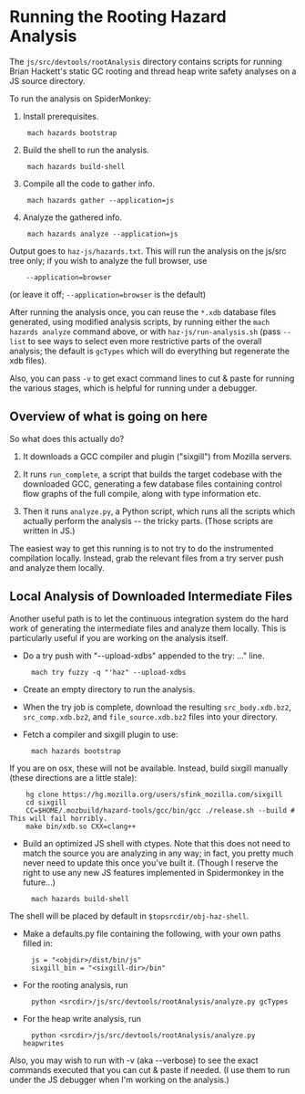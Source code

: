 # Running the Rooting Hazard Analysis

The `js/src/devtools/rootAnalysis` directory contains scripts for running Brian
Hackett's static GC rooting and thread heap write safety analyses on a JS
source directory.

To run the analysis on SpiderMonkey:

1. Install prerequisites.

        mach hazards bootstrap

2. Build the shell to run the analysis.

        mach hazards build-shell

3. Compile all the code to gather info.

        mach hazards gather --application=js

4. Analyze the gathered info.

        mach hazards analyze --application=js

Output goes to `haz-js/hazards.txt`. This will run the analysis on the js/src
tree only; if you wish to analyze the full browser, use

        --application=browser

(or leave it off; `--application=browser` is the default)

After running the analysis once, you can reuse the `*.xdb` database files
generated, using modified analysis scripts, by running either the `mach hazards
analyze` command above, or with `haz-js/run-analysis.sh` (pass `--list` to see
ways to select even more restrictive parts of the overall analysis; the default
is `gcTypes` which will do everything but regenerate the xdb files).

Also, you can pass `-v` to get exact command lines to cut & paste for running
the various stages, which is helpful for running under a debugger.

## Overview of what is going on here

So what does this actually do?

1.  It downloads a GCC compiler and plugin ("sixgill") from Mozilla servers.

2. It runs `run_complete`, a script that builds the target codebase with the
    downloaded GCC, generating a few database files containing control flow
    graphs of the full compile, along with type information etc.

3.  Then it runs `analyze.py`, a Python script, which runs all the scripts
    which actually perform the analysis -- the tricky parts.
    (Those scripts are written in JS.)

The easiest way to get this running is to not try to do the instrumented
compilation locally. Instead, grab the relevant files from a try server push
and analyze them locally.

## Local Analysis of Downloaded Intermediate Files

Another useful path is to let the continuous integration system do the hard
work of generating the intermediate files and analyze them locally. This is
particularly useful if you are working on the analysis itself.

* Do a try push with "--upload-xdbs" appended to the try: ..." line.

        mach try fuzzy -q "'haz" --upload-xdbs


* Create an empty directory to run the analysis.

* When the try job is complete, download the resulting `src_body.xdb.bz2`,
`src_comp.xdb.bz2`, and `file_source.xdb.bz2` files into your directory.

* Fetch a compiler and sixgill plugin to use:

        mach hazards bootstrap

If you are on osx, these will not be available. Instead, build sixgill manually
(these directions are a little stale):

        hg clone https://hg.mozilla.org/users/sfink_mozilla.com/sixgill
        cd sixgill
        CC=$HOME/.mozbuild/hazard-tools/gcc/bin/gcc ./release.sh --build # This will fail horribly.
        make bin/xdb.so CXX=clang++

* Build an optimized JS shell with ctypes. Note that this does not need to
match the source you are analyzing in any way; in fact, you pretty much never
need to update this once you've built it. (Though I reserve the right to use
any new JS features implemented in Spidermonkey in the future...)

        mach hazards build-shell


The shell will be placed by default in `$topsrcdir/obj-haz-shell`.

* Make a defaults.py file containing the following, with your own paths filled in:

        js = "<objdir>/dist/bin/js"
        sixgill_bin = "<sixgill-dir>/bin"

* For the rooting analysis, run

        python <srcdir>/js/src/devtools/rootAnalysis/analyze.py gcTypes

* For the heap write analysis, run

        python <srcdir>/js/src/devtools/rootAnalysis/analyze.py heapwrites

Also, you may wish to run with -v (aka --verbose) to see the exact commands
executed that you can cut & paste if needed. (I use them to run under the JS
debugger when I'm working on the analysis.)
